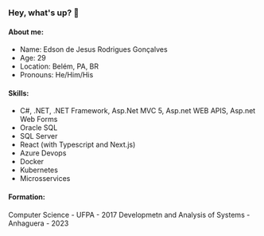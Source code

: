 ### Hey, what's up? 👋

#### About me:
- Name: Edson de Jesus Rodrigues Gonçalves
- Age: 29
- Location: Belém, PA, BR
- Pronouns: He/Him/His

#### Skills:
+ C#, .NET, .NET Framework, Asp.Net MVC 5, Asp.net WEB APIS, Asp.net Web Forms
+ Oracle SQL
+ SQL Server
+ React (with Typescript and Next.js)
+ Azure Devops
+ Docker
+ Kubernetes
+ Microsservices

#### Formation:

Computer Science - UFPA - 2017
Developmetn and Analysis of Systems - Anhaguera - 2023

